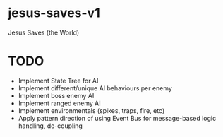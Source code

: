 # jesus-saves-v1
Jesus Saves (the World)

# TODO

- Implement State Tree for AI
- Implement different/unique AI behaviours per enemy
- Implement boss enemy AI
- Implement ranged enemy AI
- Implement environmentals (spikes, traps, fire, etc)
- Apply pattern direction of using Event Bus for message-based logic handling, de-coupling

